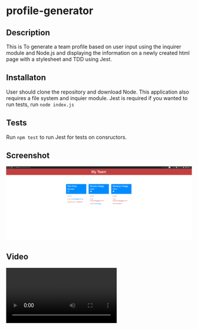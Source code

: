 # profile-generator

## Description
This is To generate a team profile based on user input using the inquirer module and Node.js 
and displaying the information on a newly created html page with a stylesheet and TDD using Jest.

## Installaton
User should clone the repository and download Node. This application also requires a file system and inquier module.
Jest is required if you wanted to run tests, run `node index.js`

## Tests
Run `npm test` to run Jest for tests on consructors.

## Screenshot
![alt text](https://github.com/RaviKVelaga/profile-generator/blob/master/dest/images/Screen%20Shot%202022-08-08%20at%205.50.33%20PM.png)
## Video
![alt text](https://github.com/RaviKVelaga/profile-generator/blob/master/dest/video/Screen%20Recording%202022-08-09%20at%204.17.53%20PM.mov)
